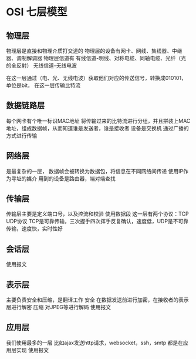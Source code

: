 # OSI 七层模型

## 物理层

物理层是直接和物理介质打交道的
物理层的设备有网卡、网线、集线器、中继器、调制解调器
物理层信道有 有线信道-明线、对称电缆、同轴电缆、光纤（光的全反射） 无线信道-无线电波

在这一层通过（电、光、无线电波）获取他们对应的传送信号，转换成010101，单位是bit，
在这一层传输比特流

## 数据链路层

每个网卡有个唯一标识MAC地址
将传输过来的比特流进行分组，并且拼装上MAC地址，组成数据帧，从而知道谁是发送者，谁是接收者
设备是交换机
通过广播的方式进行传输

## 网络层

是最复杂的一层，
数据帧会被转换为数据包，将信息在不同网络间传递
使用IP作为寻址的媒介
用到的设备是路由器，端对端查找

## 传输层

传输层主要是定义端口号，以及控流和校验
使用数据段
这一层有两个协议：TCP UDP协议
TCP是可靠传输，三次握手四次挥手反复确认，速度低，UDP是不可靠传输，速度快，实时性好

## 会话层

使用报文

## 表示层

主要负责安全和压缩，是翻译工作
安全 在数据发送前进行加密，在接收者的表示层进行解密
压缩 对JPEG等进行解码
使用报文

## 应用层

我们使用最多的一层
比如ajax发送http请求，websocket，ssh，smtp 都是在应用层实现
使用报文


